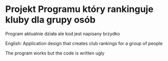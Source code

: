 # Projekt Programu który rankinguje kluby dla grupy osób

Program aktualnie działa ale kod jest napisany brzydko

English:
Application design that creates club rankings for a group of people

The program works but the code is written ugly
